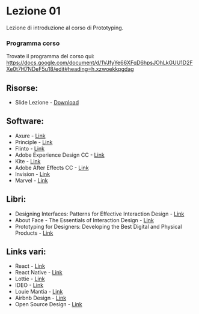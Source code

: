 # Lezione 01

Lezione di introduzione al corso di Prototyping.

### Programma corso
Trovate il programma del corso qui: https://docs.google.com/document/d/1VJfyYe66XFqD6hpsJOhLkGUU1D2FXe0t7H7NDeF5u18/edit#heading=h.xzwoekkpgdag

## Risorse:
* Slide Lezione - [Download][lezione-01-s-d]

## Software:
* Axure - [Link][axure]
* Principle - [Link][principle]
* Flinto - [Link][flinto]
* Adobe Experience Design CC - [Link][xd]
* Kite - [Link][kite]
* Adobe After Effects CC - [Link][ae]
* Invision - [Link][invision]
* Marvel - [Link][marvel]

## Libri:
* Designing Interfaces: Patterns for Effective Interaction Design - [Link][design-interfaces]
* About Face - The Essentials of Interaction Design - [Link][about-face]
* Prototyping for Designers: Developing the Best Digital and Physical Products - [Link][prototyping-designers]

## Links vari:
* React - [Link][r]
* React Native - [Link][r-native]
* Lottie - [Link][lottie]
* IDEO - [Link][ideo]
* Louie Mantia - [Link][mantia]
* Airbnb Design - [Link][airbnb]
* Open Source Design - [Link][osd]

[lezione-01-s-d]:    https://github.com/michelemazzucco/laba-prototyping-16-17/raw/lezione-01/slide/slide-lezione-01.pdf
[axure]:           https://www.axure.com/
[principle]:       http://principleformac.com/
[flinto]:          https://www.flinto.com/mac
[xd]:              http://www.adobe.com/it/products/experience-design.html
[ae]:              http://www.adobe.com/it/products/aftereffects.html
[invision]:        https://www.invisionapp.com/
[kite]:            https://kiteapp.co/
[marvel]:          https://marvelapp.com/
[design-interfaces]: https://www.amazon.it/Designing-Interfaces-Patterns-Effective-Interaction-ebook/dp/B004GTLFH8/ref=sr_1_1?ie=UTF8&qid=1490183929&sr=8-1&keywords=Designing+Interfaces+-+Patterns+for+Effective+Interaction+Design
[about-face]: https://www.amazon.it/About-Face-Essentials-Interaction-Design/dp/1118766571/ref=sr_1_1?ie=UTF8&qid=1490183982&sr=8-1&keywords=About+Face+-+The+Essentials+of+Interaction+Design
[prototyping-designers]: https://www.amazon.it/Prototyping-Designers-Developing-Physical-Products/dp/1491954086/ref=sr_1_1?ie=UTF8&qid=1490184020&sr=8-1&keywords=Prototyping+for+Designers
[r-native]: https://facebook.github.io/react-native/
[lottie]: http://airbnb.design/lottie/
[r]: https://facebook.github.io/react/
[ideo]: https://www.ideo.com/eu
[mantia]: http://louie.land
[airbnb]: http://airbnb.design/
[osd]: http://opensourcedesign.net/
